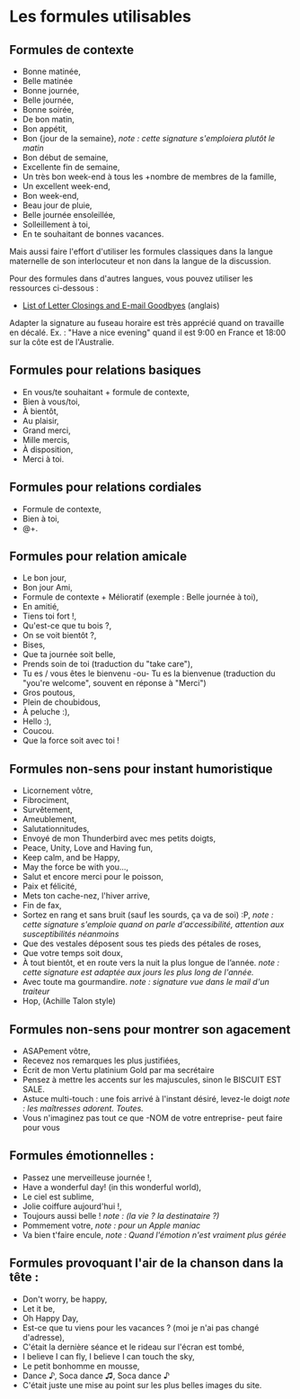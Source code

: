 # Les formules utilisables 

## Formules de contexte
- Bonne matinée, 
- Belle matinée
- Bonne journée, 
- Belle journée, 
- Bonne soirée, 
- De bon matin, 
- Bon appétit,
- Bon {jour de la semaine}, _note : cette signature s'emploiera plutôt le matin_
- Bon début de semaine,
- Excellente fin de semaine,
- Un très bon week-end à tous les +nombre de membres de la famille, 
- Un excellent week-end,
- Bon week-end,
- Beau jour de pluie, 
- Belle journée ensoleillée,
- Solleillement à toi,
- En te souhaitant de bonnes vacances.

Mais aussi faire l'effort d'utiliser les formules classiques dans la langue maternelle de son interlocuteur et non dans la langue de la discussion.

Pour des formules dans d'autres langues, vous pouvez utiliser les ressources ci-dessous :
- [List of Letter Closings and E-mail Goodbyes](https://suite.io/1aqd2m3) (anglais)

Adapter la signature au fuseau horaire est très apprécié quand on travaille en décalé. 
Ex. : "Have a nice evening" quand il est 9:00 en France et 18:00 sur la côte est de l'Australie. 

## Formules pour relations basiques 
- En vous/te souhaitant + formule de contexte, 
- Bien à vous/toi, 
- À bientôt,
- Au plaisir,
- Grand merci, 
- Mille mercis,
- À disposition,
- Merci à toi.


## Formules pour relations cordiales
- Formule de contexte, 
- Bien à toi, 
- @+.


## Formules pour relation amicale
- Le bon jour, 
- Bon jour Ami, 
- Formule de contexte + Mélioratif (exemple : Belle journée à toi),
- En amitié, 
- Tiens toi fort !,
- Qu'est-ce que tu bois ?,
- On se voit bientôt ?,
- Bises, 
- Que ta journée soit belle,
- Prends soin de toi (traduction du "take care"),
- Tu es / vous êtes le bienvenu -ou- Tu es la bienvenue (traduction du "you're welcome", souvent en réponse à "Merci")
- Gros poutous,
- Plein de choubidous,
- À peluche :),
- Hello :),
- Coucou.
- Que la force soit avec toi !


## Formules non-sens pour instant humoristique
- Licornement vôtre, 
- Fibrociment,
- Survêtement,
- Ameublement,
- Salutationnitudes, 
- Envoyé de mon Thunderbird avec mes petits doigts,
- Peace, Unity, Love and Having fun,
- Keep calm, and be Happy,
- May the force be with you...,
- Salut et encore merci pour le poisson,
- Paix et félicité,
- Mets ton cache-nez, l'hiver arrive,
- Fin de fax,
- Sortez en rang et sans bruit (sauf les sourds, ça va de soi) :P, _note : cette signature s'emploie quand on parle d'accessibilité, attention aux susceptibilités néanmoins_
- Que des vestales déposent sous tes pieds des pétales de roses,
- Que votre temps soit doux,
- À tout bientôt, et en route vers la nuit la plus longue de l’année. _note : cette signature est adaptée aux jours les plus long de l'année._
- Avec toute ma gourmandire. _note : signature vue dans le mail d'un traiteur_
- Hop, (Achille Talon style)

## Formules non-sens pour montrer son agacement
- ASAPement vôtre,
- Recevez nos remarques les plus justifiées,
- Écrit de mon Vertu platinium Gold par ma secrétaire
- Pensez à mettre les accents sur les majuscules, sinon le BISCUIT EST SALE.
- Astuce multi-touch : une fois arrivé à l'instant désiré, levez-le doigt _note : les maîtresses adorent. Toutes._
- Vous n'imaginez pas tout ce que -NOM de votre entreprise- peut faire pour vous


## Formules émotionnelles :
- Passez une merveilleuse journée !,
- Have a wonderful day! (in this wonderful world), 
- Le ciel est sublime,
- Jolie coiffure aujourd'hui !,
- Toujours aussi belle ! _note : (la vie ? la destinataire ?)_
- Pommement votre, _note : pour un Apple maniac_
- Va bien t'faire encule,  _note : Quand l'émotion n'est vraiment plus gérée_


## Formules provoquant l'air de la chanson dans la tête :
- Don't worry, be happy,
- Let it be,
- Oh Happy Day,
- Est-ce que tu viens pour les vacances ? (moi je n'ai pas changé d'adresse),
- C'était la dernière séance et le rideau sur l'écran est tombé, 
- I believe I can fly, I believe I can touch the sky,
- Le petit bonhomme en mousse,
- Dance ♪, Soca dance ♫, Soca dance ♪
- C'était juste une mise au point sur les plus belles images du site.
